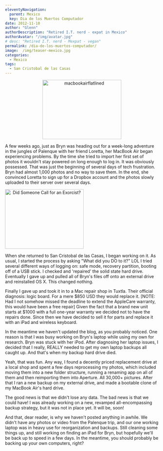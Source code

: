 ```yaml
---
eleventyNavigation:
  parent: Mexico
  key: Dia de los Muertos Computador
date: 2012-11-10
author: "Glenn"
authorDescription: "Retired I.T. nerd - expat in Mexico"
authorAvatar: "/img/avatar.jpg"
# desc: "Retired I.T. nerd - Mexpat - vegan"
permalink: /dia-de-los-muertos-computador/
image:  /img/teaser-mexico.jpg
categories:
  - Mexico
tags:
  - San Cristobal de las Casas
---
```

<p style="text-align: center;">
  <a href="https://vagabondians.com/wp-content/uploads/2012/11/macbookairflatlined.jpg"><img class="size-full wp-image-2140 aligncenter" src="https://vagabondians.com/wp-content/uploads/2012/11/macbookairflatlined.jpg" alt="macbookairflatlined" width="259" height="194" /></a>
</p>

<p style="text-align: left;">
  A few weeks ago, just as Bryn was heading out for a week-long adventure in the jungles of Palenque with her friend Loretta, her MacBook Air began experiencing problems. By the time she tried to import her first set of photos it wouldn't stay powered on long enough to log in. It was obviously possessed. That was just the beginning of several days of tech frustration. Bryn had almost 1,000 photos and no way to save them. In the end, she convinced Loretta to sign up for a Dropbox account and the photos slowly uploaded to their server over several days.
</p>

<a style="text-align: center;" href="https://vagabondians.com/dia-de-los-muertos-computador/priest/"><img class="size-full wp-image-2138 aligncenter" title="Did Someone Call for an Exorcist?" src="https://vagabondians.com/wp-content/uploads/2012/11/priest.jpeg" alt="Did Someone Call for an Exorcist?" width="258" height="195" /></a>

When she returned to San Cristobal de las Casas, I began working on it. As usual, I started the process by asking "What did you DO to it?" LOL I tried several different ways of logging on: safe mode, recovery partition, booting off of a USB stick. I checked and 'repaired' the solid state hard drive. Eventually I gave up and pulled all of Bryn's files off onto an external drive and reinstalled OS X. This changed nothing.

Finally I gave up and took it in to a Mac repair shop in Tuxtla. Their official diagnosis: logic board. For a mere $850 USD they would replace it. [NOTE: Had I not somehow missed the deadline to extend the AppleCare warranty, this would have been a free repair] Given the fact that a brand new unit starts at $1000 with a full one-year warranty we decided not to have the repairs done. Since then we have decided to sell it for parts and replace it with an iPad and wireless keyboard.

In the meantime we haven't updated the blog, as you probably noticed. One reason is that I was busy working on Bryn's laptop while using my own for research. Bryn was stuck with her iPod. After diagnosing her laptop issues, I decided that I really, REALLY needed to get my own laptop backups all caught up. And that's when my backup hard drive died.

Yeah, that was fun. Any way, I found a decently priced replacement drive at a local shop and spent a few days reprocessing my photos, which included moving them into a new folder structure, running a renaming app on all of them and then reimporting them into Aperture. All 30,000+ pictures. After that I ran a new backup on my external drive, and made a bootable clone of my MacBook Air's hard drive.

The good news is that we didn't lose any data. The bad news is that we could have! I was already working on a new, revamped all-encompassing backup strategy, but it was not in place yet. It will be, soon!

And that, dear reader, is why we haven't posted anything in awhile. We didn't have any photos or video from the Palenque trip, and our one working laptop was in heavy use for reorganization and backups. Still cleaning some things up, and still working on finding an iPad for Bryn, but hopefully we'll be back up to speed in a few days. In the meantime, you should probably be backing up your own computers, right?
